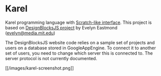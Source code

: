 Karel
=====

Karel programming language with [Scratch-like interface](http://scratch.mit.edu/).
This project is based on [DesignBlocksJS project](http://code.google.com/p/scriptblocks/) by Evelyn Eastmond (evelyn@media.mit.edu)

The DesignBlocksJS website code relies on a sample set of projects and users on a database stored in GoogleAppEngine.  To connect it to another set of users, you need to change which server this is connected to.  The server protocol is not currently documented.

[[/images/karel-screenshot.png]]






